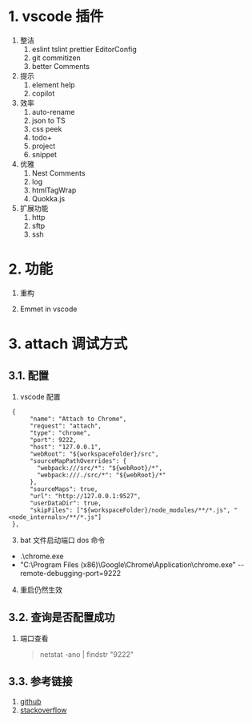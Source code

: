 # 1. vscode 插件

1. 整洁
   1. eslint tslint prettier EditorConfig
   2. git commitizen
   3. better Comments
1. 提示
   1. element help
   2. copilot
1. 效率
   1. auto-rename
   1. json to TS
   1. css peek
   1. todo+
   1. project
   1. snippet
1. 优雅
   1. Nest Comments
   2. log
   3. htmlTagWrap
   4. Quokka.js
1. 扩展功能
   1. http
   2. sftp
   3. ssh

# 2. 功能

1. 重构

2. Emmet in vscode

# 3. attach 调试方式

## 3.1. 配置

1. vscode 配置

```
 {
      "name": "Attach to Chrome",
      "request": "attach",
      "type": "chrome",
      "port": 9222,
      "host": "127.0.0.1",
      "webRoot": "${workspaceFolder}/src",
      "sourceMapPathOverrides": {
        "webpack:///src/*": "${webRoot}/*",
        "webpack:///./src/*": "${webRoot}/*"
      },
      "sourceMaps": true,
      "url": "http://127.0.0.1:9527",
      "userDataDir": true,
      "skipFiles": ["${workspaceFolder}/node_modules/**/*.js", "<node_internals>/**/*.js"]
 },
```

3. bat 文件启动端口 dos 命令

- .\chrome.exe
- "C:\Program Files (x86)\Google\Chrome\Application\chrome.exe" --remote-debugging-port=9222

4. 重启仍然生效

## 3.2. 查询是否配置成功

1. 端口查看
   > netstat -ano | findstr "9222"

## 3.3. 参考链接

1. [github](https://github.com/Microsoft/vscode-chrome-debug/blob/master/README.md#attach)
1. [stackoverflow](https://stackoverflow.com/questions/51563287/how-to-make-chrome-always-launch-with-remote-debugging-port-flag)
